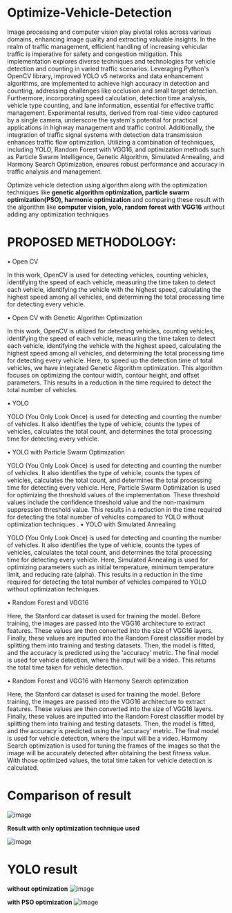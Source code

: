 # Optimize-Vehicle-Detection
Image processing and computer vision play pivotal roles across various domains, enhancing image quality and extracting valuable insights. In the realm of traffic management, efficient handling of increasing vehicular traffic is imperative for safety and congestion mitigation. This implementation explores diverse techniques and technologies for vehicle detection and counting in varied traffic scenarios. Leveraging Python's OpenCV library, improved YOLO v5 networks and data enhancement algorithms, are implemented to achieve high accuracy in detection and counting, addressing challenges like occlusion and small target detection. Furthermore, incorporating speed calculation, detection time analysis, vehicle type counting, and lane information, essential for effective traffic management. Experimental results, derived from real-time video captured by a single camera, underscore the system's potential for practical applications in highway management and traffic control. Additionally, the integration of traffic signal systems with detection data transmission enhances traffic flow optimization. Utilizing a combination of techniques, including YOLO, Random Forest with VGG16, and optimization methods such as Particle Swarm Intelligence, Genetic Algorithm, Simulated Annealing, and Harmony Search Optimization, ensures robust performance and accuracy in traffic analysis and management.

Optimize vehicle detection using algorithm along with the optimization techniques like **genetic algorithm optimization, particle swarm optimization(PSO), harmonic optimization** and comparing these result with the algorithm like **computer vision, yolo, random forest with VGG16** without adding any optimization techniques

# PROPOSED METHODOLOGY:
•	Open CV

In this work, OpenCV is used for detecting vehicles, counting vehicles, identifying the speed of each vehicle, measuring the time taken to detect each vehicle, identifying the vehicle with the highest speed, calculating the highest speed among all vehicles, and determining the total processing time for detecting every vehicle.

•	Open CV with Genetic Algorithm Optimization

In this work, OpenCV is utilized for detecting vehicles, counting vehicles, identifying the speed of each vehicle, measuring the time taken to detect each vehicle, identifying the vehicle with the highest speed, calculating the highest speed among all vehicles, and determining the total processing time for detecting every vehicle. Here, to speed up the detection time of total vehicles, we have integrated Genetic Algorithm optimization. This algorithm focuses on optimizing the contour width, contour height, and offset parameters. This results in a reduction in the time required to detect the total number of vehicles.

•	YOLO

YOLO (You Only Look Once) is used for detecting and counting the number of vehicles. It also identifies the type of vehicle, counts the types of vehicles, calculates the total count, and determines the total processing time for detecting every vehicle.

•	YOLO with Particle Swarm Optimization

YOLO (You Only Look Once) is used for detecting and counting the number of vehicles. It also identifies the type of vehicle, counts the types of vehicles, calculates the total count, and determines the total processing time for detecting every vehicle. Here, Particle Swarm Optimization is used for optimizing the threshold values of the implementation. These threshold values include the confidence threshold value and the non-maximum suppression threshold value. This results in a reduction in the time required for detecting the total number of vehicles compared to YOLO without optimization techniques
.
•	YOLO with Simulated Annealing

YOLO (You Only Look Once) is used for detecting and counting the number of vehicles. It also identifies the type of vehicle, counts the types of vehicles, calculates the total count, and determines the total processing time for detecting every vehicle. Here, Simulated Annealing is used for optimizing parameters such as initial temperature, minimum temperature limit, and reducing rate (alpha). This results in a reduction in the time required for detecting the total number of vehicles compared to YOLO without optimization techniques.

•	Random Forest and VGG16

Here, the Stanford car dataset is used for training the model. Before training, the images are passed into the VGG16 architecture to extract features. These values are then converted into the size of VGG16 layers. Finally, these values are inputted into the Random Forest classifier model by splitting them into training and testing datasets. Then, the model is fitted, and the accuracy is predicted using the 'accuracy' metric. The final model is used for vehicle detection, where the input will be a video. This returns the total time taken for vehicle detection.

•	Random Forest and VGG16 with Harmony Search optimization 

Here, the Stanford car dataset is used for training the model. Before training, the images are passed into the VGG16 architecture to extract features. These values are then converted into the size of VGG16 layers. Finally, these values are inputted into the Random Forest classifier model by splitting them into training and testing datasets. Then, the model is fitted, and the accuracy is predicted using the 'accuracy' metric. The final model is used for vehicle detection, where the input will be a video. Harmony Search optimization is used for tuning the frames of the images so that the image will be accurately detected after obtaining the best fitness value. With those optimized values, the total time taken for vehicle detection is calculated. 


# Comparison of result

![image](https://github.com/SriDharshana/Optimize-Vehicle-Detection/assets/86719672/af46b928-1477-4e3b-85f5-c3e41b0d10a1)

**Result with only optimization technique used**

![image](https://github.com/SriDharshana/Optimize-Vehicle-Detection/assets/86719672/ca564f86-aab7-425a-8fa6-21a6923acaf5)

# YOLO result
**without optimization**
![image](https://github.com/SriDharshana/Optimize-Vehicle-Detection/assets/86719672/40c374a4-01c5-47fe-a77e-75c28112b050)

**with PSO optimization**
![image](https://github.com/SriDharshana/Optimize-Vehicle-Detection/assets/86719672/12bdf5fe-51b5-42e7-8136-d1797842f74c)
